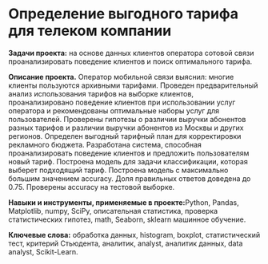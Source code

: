 
# Определение выгодного тарифа для телеком компании

<b>Задачи проекта:</b> на основе данных клиентов оператора сотовой связи проанализировать поведение клиентов и поиск оптимального тарифа.

<b> Описание проекта.</b>
Оператор мобильной связи выяснил: многие клиенты пользуются архивными тарифами. Проведен предварительный анализ использования тарифов на выборке клиентов, проанализировано поведение клиентов при использовании услуг оператора и рекомендованы оптимальные наборы услуг для пользователей. Проверены гипотезы о различии выручки абонентов разных тарифов и различии выручки абонентов из Москвы и других регионов. Определен выгодный тарифный план для корректировки рекламного бюджета. Разработана система, способная проанализировать поведение клиентов и предложить пользователям новый тариф. Построена модель для задачи классификации, которая выберет подходящий тариф. Построена модель с максимально большим значением accuracy. Доля правильных ответов доведена до 0.75. Проверены accuracy на тестовой выборке.

<b> Навыки и инструменты, применяемые в проекте:</b>Python, Pandas, Matplotlib, numpy, SciPy, описательная статистика, проверка статистических гипотез, math, Seaborn, sklearn машинное обучение.

<b>Ключевые слова:</b> обработка данных, histogram, boxplot, статистический тест, критерий Стьюдента, аналитик, analyst, аналитик данных, data analyst, Scikit-Learn.
